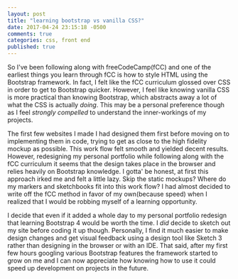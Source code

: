 ```yaml
---
layout: post
title: "learning bootstrap vs vanilla CSS?"
date: 2017-04-24 23:15:18 -0500
comments: true
categories: css, front end
published: true
---
```


So I've been following along with freeCodeCamp(fCC) and one of the earliest things you learn through fCC is how to style HTML using the Bootstrap framework. In fact, I felt like the fCC curriculum glossed over CSS in order to get to Bootstrap quicker. However, I feel like knowing vanilla CSS is more practical than knowing Bootstrap, which abstracts away a lot of what the CSS is actually *doing*. This may be a personal preference though as I feel *strongly compelled* to understand the inner-workings of my projects.
<!-- more -->
The first few websites I made I had designed them first before moving on to implementing them in code, trying to get as close to the high fidelity mockup as possible. This work flow felt smooth and yielded decent results. However, redesigning my personal portfolio while following along with the fCC curriculum it seems that the design takes place in the browser and relies heavily on Bootstrap knowledge. I gotta' be honest, at first this approach irked me and felt a little lazy. Skip the static mockups? Where do my markers and sketchbooks fit into this work flow? I had almost decided to write off the fCC method in favor of my own(because speed) when I realized that I would be robbing myself of a learning opportunity.

I decide that even if it added a whole day to my personal portfolio redesign that learning Bootstrap 4 would be worth the time. I *did* decide to sketch out my site before coding it up though. Personally, I find it much easier to make design changes and get visual feedback using a design tool like Sketch 3 rather than designing in the browser or with an IDE. That said, after my first few hours googling various Bootstrap features the framework started to grow on me and I can now appreciate how knowing how to use it could speed up development on projects in the future. 